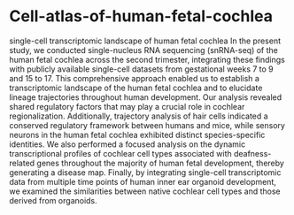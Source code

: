 # Cell-atlas-of-human-fetal-cochlea
single-cell transcriptomic landscape of human fetal cochlea
In the present study, we conducted single-nucleus RNA sequencing (snRNA-seq) of the human fetal cochlea across the second trimester, integrating these findings with publicly available single-cell datasets from gestational weeks 7 to 9 and 15 to 17. This comprehensive approach enabled us to establish a transcriptomic landscape of the human fetal cochlea and to elucidate lineage trajectories throughout human development. Our analysis revealed shared regulatory factors that may play a crucial role in cochlear regionalization. Additionally, trajectory analysis of hair cells indicated a conserved regulatory framework between humans and mice, while sensory neurons in the human fetal cochlea exhibited distinct species-specific identities. We also performed a focused analysis on the dynamic transcriptional profiles of cochlear cell types associated with deafness-related genes throughout the majority of human fetal development, thereby generating a disease map. Finally, by integrating single-cell transcriptomic data from multiple time points of human inner ear organoid development, we examined the similarities between native cochlear cell types and those derived from organoids.
